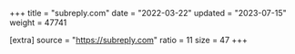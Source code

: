 +++
title = "subreply.com"
date = "2022-03-22"
updated = "2023-07-15"
weight = 47741

[extra]
source = "https://subreply.com"
ratio = 11
size = 47
+++
